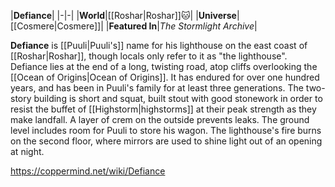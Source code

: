 |**Defiance**|
|-|-|
|**World**|[[Roshar\|Roshar]]🐱︎|
|**Universe**|[[Cosmere\|Cosmere]]|
|**Featured In**|*The Stormlight Archive*|

**Defiance** is [[Puuli\|Puuli's]] name for his lighthouse on the east coast of [[Roshar\|Roshar]], though locals only refer to it as "the lighthouse".
Defiance lies at the end of a long, twisting road, atop cliffs overlooking the [[Ocean of Origins\|Ocean of Origins]]. It has endured for over one hundred years, and has been in Puuli's family for at least three generations. The two-story building is short and squat, built stout with good stonework in order to resist the buffet of [[Highstorm\|highstorms]] at their peak strength as they make landfall. A layer of crem on the outside prevents leaks. The ground level includes room for Puuli to store his wagon. The lighthouse's fire burns on the second floor, where mirrors are used to shine light out of an opening at night.



https://coppermind.net/wiki/Defiance